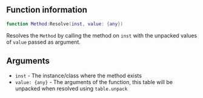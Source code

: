 ## Function information
```lua
function Method:Resolve(inst, value: {any})
```

Resolves the ``Method`` by calling the method on ``inst`` with the unpacked values of ``value`` passed as argument.

## Arguments
- ``inst`` - The instance/class where the method exists
- ``value: {any}`` - The arguments of the function, this table will be unpacked when resolved using ``table.unpack``